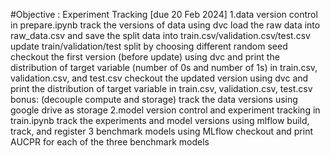 #Objective : Experiment Tracking [due 20 Feb 2024]
1.data version control
    in prepare.ipynb track the versions of data using dvc
    load the raw data into raw_data.csv and save the split data into train.csv/validation.csv/test.csv
    update train/validation/test split by choosing different random seed
    checkout the first version (before update) using dvc and print the distribution of target variable (number of 0s and number of 1s) in train.csv, validation.csv, and test.csv
    checkout the updated version using dvc and print the distribution of target variable in train.csv, validation.csv, test.csv
    bonus: (decouple compute and storage) track the data versions using google drive as storage
2.model version control and experiment tracking
    in train.ipynb track the experiments and model versions using mlflow
    build, track, and register 3 benchmark models using MLflow
    checkout and print AUCPR for each of the three benchmark models
